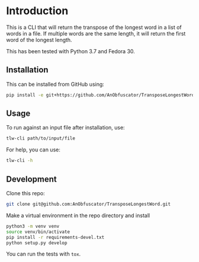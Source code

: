 
# Introduction

This is a CLI that will return the transpose of the longest word in a list of words in a file. If multiple words are the same length, it will return the first word of the longest length.

This has been tested with Python 3.7 and Fedora 30.

## Installation

This can be installed from GitHub using:
```bash
pip install -e git+https://github.com/AnObfuscator/TransposeLongestWord.git#egg=TransposeLongestWord
```

## Usage
To run against an input file after installation, use:
```bash
tlw-cli path/to/input/file
```

For help, you can use:
```bash
tlw-cli -h
```

## Development

Clone this repo:

```bash
git clone git@github.com:AnObfuscator/TransposeLongestWord.git
```

Make a virtual environment in the repo directory and install 

```bash
python3 -m venv venv
source venv/bin/activate
pip install -r requirements-devel.txt
python setup.py develop
```

You can run the tests with `tox`.
